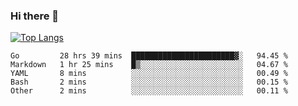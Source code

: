 ### Hi there 👋

<!--
**3Xpl0it3r/3Xpl0it3r** is a ✨ _special_ ✨ repository because its `README.md` (this file) appears on your GitHub profile.

Here are some ideas to get you started:

- 🔭 I’m currently working on ...
- 🌱 I’m currently learning ...
- 👯 I’m looking to collaborate on ...
- 🤔 I’m looking for help with ...
- 💬 Ask me about ...
- 📫 How to reach me: ...
- 😄 Pronouns: ...
- ⚡ Fun fact: ...
-->


[![Top Langs](https://github-readme-stats.vercel.app/api/top-langs/?username=3Xpl0it3r&layout=compact)](https://github.com/3Xpl0it3r/3Xpl0it3r)

<!--START_SECTION:waka-->
```text
Go         28 hrs 39 mins  ███████████████████████▓░   94.45 % 
Markdown   1 hr 25 mins    █▒░░░░░░░░░░░░░░░░░░░░░░░   04.67 % 
YAML       8 mins          ░░░░░░░░░░░░░░░░░░░░░░░░░   00.49 % 
Bash       2 mins          ░░░░░░░░░░░░░░░░░░░░░░░░░   00.15 % 
Other      2 mins          ░░░░░░░░░░░░░░░░░░░░░░░░░   00.11 % 
```
<!--END_SECTION:waka-->
